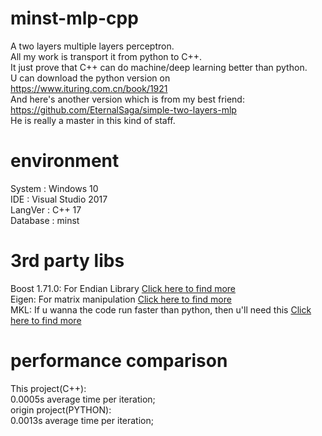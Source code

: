 # minst-mlp-cpp
A two layers multiple layers perceptron.  
All my work is transport it from python to C++.  
It just prove that C++ can do machine/deep learning better than python.  
U can download the python version on https://www.ituring.com.cn/book/1921  
And here's another version which is from my best friend: https://github.com/EternalSaga/simple-two-layers-mlp  
He is really a master in this kind of staff.  

# environment
System : Windows 10  
IDE : Visual Studio 2017  
LangVer : C++ 17  
Database : minst

# 3rd party libs
Boost 1.71.0: For Endian Library [Click here to find more](https://www.boost.org/)  
Eigen: For matrix manipulation [Click here to find more](http://eigen.tuxfamily.org/dox/group__TutorialMatrixClass.html)  
MKL: If u wanna the code run faster than python, then u'll need this [Click here to find more](https://software.intel.com/en-us/mkl)

# performance comparison
This project(C++):  
0.0005s average time per iteration;  
origin project(PYTHON):  
0.0013s average time per iteration; 
